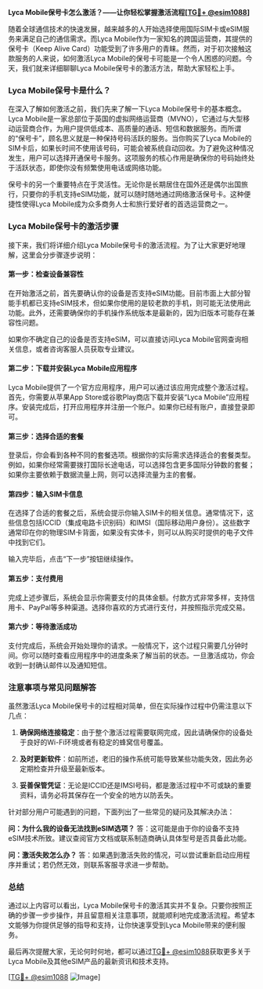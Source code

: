 **Lyca Mobile保号卡怎么激活？——让你轻松掌握激活流程[[TG💪+ @esim1088](https://t.me/s/esim1088)]**

随着全球通信技术的快速发展，越来越多的人开始选择使用国际SIM卡或eSIM服务来满足自己的通信需求。而Lyca Mobile作为一家知名的跨国运营商，其提供的保号卡（Keep Alive Card）功能受到了许多用户的青睐。然而，对于初次接触这款服务的人来说，如何激活Lyca Mobile的保号卡可能是一个令人困惑的问题。今天，我们就来详细聊聊Lyca Mobile保号卡的激活方法，帮助大家轻松上手。

### Lyca Mobile保号卡是什么？

在深入了解如何激活之前，我们先来了解一下Lyca Mobile保号卡的基本概念。Lyca Mobile是一家总部位于英国的虚拟网络运营商（MVNO），它通过与大型移动运营商合作，为用户提供低成本、高质量的通话、短信和数据服务。而所谓的“保号卡”，顾名思义就是一种保持号码活跃的服务。当你购买了Lyca Mobile的SIM卡后，如果长时间不使用该号码，可能会被系统自动回收。为了避免这种情况发生，用户可以选择开通保号卡服务。这项服务的核心作用是确保你的号码始终处于活跃状态，即使你没有频繁使用电话或网络功能。

保号卡的另一个重要特点在于灵活性。无论你是长期居住在国外还是偶尔出国旅行，只要你的手机支持eSIM功能，就可以随时随地通过网络激活保号卡。这种便捷性使得Lyca Mobile成为众多商务人士和旅行爱好者的首选运营商之一。

### Lyca Mobile保号卡的激活步骤

接下来，我们将详细介绍Lyca Mobile保号卡的激活流程。为了让大家更好地理解，这里会分步骤逐步说明：

#### 第一步：检查设备兼容性
在开始激活之前，首先要确认你的设备是否支持eSIM功能。目前市面上大部分智能手机都已支持eSIM技术，但如果你使用的是较老款的手机，则可能无法使用此功能。此外，还需要确保你的手机操作系统版本是最新的，因为旧版本可能存在兼容性问题。

如果你不确定自己的设备是否支持eSIM，可以直接访问Lyca Mobile官网查询相关信息，或者咨询客服人员获取专业建议。

#### 第二步：下载并安装Lyca Mobile应用程序
Lyca Mobile提供了一个官方应用程序，用户可以通过该应用完成整个激活过程。首先，你需要从苹果App Store或谷歌Play商店下载并安装“Lyca Mobile”应用程序。安装完成后，打开应用程序并注册一个账户。如果你已经有账户，直接登录即可。

#### 第三步：选择合适的套餐
登录后，你会看到各种不同的套餐选项。根据你的实际需求选择适合的套餐类型。例如，如果你经常需要拨打国际长途电话，可以选择包含更多国际分钟数的套餐；如果你主要依赖于数据流量上网，则可以选择流量为主的套餐。

#### 第四步：输入SIM卡信息
在选择了合适的套餐之后，系统会提示你输入SIM卡的相关信息。通常情况下，这些信息包括ICCID（集成电路卡识别码）和IMSI（国际移动用户身份）。这些数字通常印在你的物理SIM卡背面，如果没有实体卡，则可以从购买时提供的电子文件中找到它们。

输入完毕后，点击“下一步”按钮继续操作。

#### 第五步：支付费用
完成上述步骤后，系统会显示你需要支付的具体金额。付款方式非常多样，支持信用卡、PayPal等多种渠道。选择你喜欢的方式进行支付，并按照指示完成交易。

#### 第六步：等待激活成功
支付完成后，系统会开始处理你的请求。一般情况下，这个过程只需要几分钟时间。你可以随时查看应用程序中的进度条来了解当前的状态。一旦激活成功，你会收到一封确认邮件以及通知短信。

### 注意事项与常见问题解答

虽然激活Lyca Mobile保号卡的过程相对简单，但在实际操作过程中仍需注意以下几点：

1. **确保网络连接稳定**：由于整个激活过程需要联网完成，因此请确保你的设备处于良好的Wi-Fi环境或者有稳定的蜂窝信号覆盖。
   
2. **及时更新软件**：如前所述，老旧的操作系统可能导致某些功能失效，因此务必定期检查并升级至最新版本。
   
3. **妥善保管凭证**：无论是ICCID还是IMSI号码，都是激活过程中不可或缺的重要资料，请务必将其保存在一个安全的地方以防丢失。

针对部分用户可能遇到的问题，下面列出了一些常见的疑问及其解决办法：

**问：为什么我的设备无法找到eSIM选项？**
答：这可能是由于你的设备不支持eSIM技术所致。建议查阅官方文档或联系制造商确认具体型号是否具备此功能。

**问：激活失败怎么办？**
答：如果遇到激活失败的情况，可以尝试重新启动应用程序并重试；若仍然无效，则联系客服寻求进一步帮助。

### 总结

通过以上内容可以看出，Lyca Mobile保号卡的激活其实并不复杂。只要你按照正确的步骤一步步操作，并且留意相关注意事项，就能顺利地完成激活流程。希望本文能够为你提供足够的指导和支持，让你快速享受到Lyca Mobile带来的便利服务。

最后再次提醒大家，无论何时何地，都可以通过[TG💪+ @esim1088](https://t.me/s/esim1088)获取更多关于Lyca Mobile及其他eSIM产品的最新资讯和技术支持。

[[TG💪+ @esim1088](https://t.me/s/esim1088) ![Image](https://i.postimg.cc/4NQfJmqS/Snipaste-2025-05-13-00-14-12.png)]